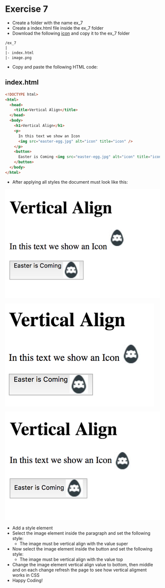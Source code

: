 # Exercise 7

- Create a folder with the name ex_7
- Create a index.html file inside the ex_7 folder
- Download the following [icon](../../../resources/images/css/easter-egg.jpg) and copy it to the ex_7 folder

```
/ex_7
|
|- index.html
|- image.png

```

- Copy and paste the following HTML code:

## index.html

```html
<!DOCTYPE html>
<html>
  <head>
    <title>Vertical Align</title>
  </head>
  <body>
    <h1>Vertical Align</h1>
    <p>
      In this text we show an Icon
      <img src="easter-egg.jpg" alt="icon" title="icon" />
    </p>
    <button>
      Easter is Coming <img src="easter-egg.jpg" alt="icon" title="icon" />
    </button>
  </body>
</html>
```

- After applying all styles the document must look like this:

![Ex 7](../../../resources/exercises/css/results/ex_7.png)

![Ex 7](../../../resources/exercises/css/results/ex_7b.png)

![Ex 7](../../../resources/exercises/css/results/ex_7c.png)

- Add a style element
- Select the image element inside the paragraph and set the following style:
  - The image must be vertical align with the value super
- Now select the image element inside the button and set the following style:
  - The image must be vertical align with the value top
- Change the image element vertical align value to bottom, then middle and on each change refresh the page to see how vertical aligment works in CSS
- Happy Coding!
